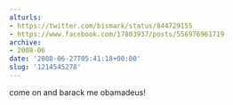 ```yaml
---
alturls:
- https://twitter.com/bismark/status/844729155
- https://www.facebook.com/17803937/posts/556976961719
archive:
- 2008-06
date: '2008-06-27T05:41:18+00:00'
slug: '1214545278'
---
```


come on and barack me obamadeus!

